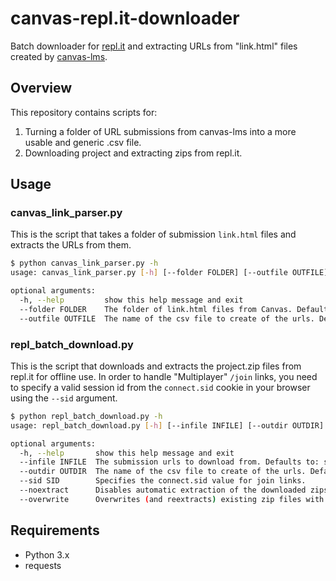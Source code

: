 # canvas-repl.it-downloader
Batch downloader for [repl.it](https://repl.it) and extracting URLs from "link.html" files created by [canvas-lms](https://github.com/instructure/canvas-lms).

## Overview

This repository contains scripts for:
1. Turning a folder of URL submissions from canvas-lms into a more usable and generic .csv file.
2. Downloading project and extracting zips from repl.it.


## Usage

### canvas_link_parser.py

This is the script that takes a folder of submission `link.html` files and extracts the URLs from them.

```bash
$ python canvas_link_parser.py -h
usage: canvas_link_parser.py [-h] [--folder FOLDER] [--outfile OUTFILE]

optional arguments:
  -h, --help         show this help message and exit
  --folder FOLDER    The folder of link.html files from Canvas. Defaults to: submissions/
  --outfile OUTFILE  The name of the csv file to create of the urls. Defaults to submission_urls.csv
```

### repl_batch_download.py

This is the script that downloads and extracts the project.zip files from repl.it for offline use.
In order to handle "Multiplayer" `/join` links, you need to specify a valid session id from the `connect.sid` cookie in your browser using the `--sid` argument.

```bash
$ python repl_batch_download.py -h
usage: repl_batch_download.py [-h] [--infile INFILE] [--outdir OUTDIR] [--sid SID] [--noextract] [--overwrite]

optional arguments:
  -h, --help       show this help message and exit
  --infile INFILE  The submission urls to download from. Defaults to: submission_urls.csv
  --outdir OUTDIR  The name of the csv file to create of the urls. Defaults to downloads/
  --sid SID        Specifies the connect.sid value for join links.
  --noextract      Disables automatic extraction of the downloaded zips.
  --overwrite      Overwrites (and reextracts) existing zip files with new ones.
```

## Requirements

* Python 3.x
* requests